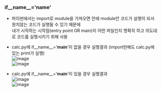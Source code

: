### if__name__='__name__'  
  - 파이썬에서는 import로 module을 가져오면 안에 module안 코드가 실행이 되서 원치않는 코드가 실행될 수 있기 때문에   
    내가 시작하는 시작점(entry point OR main)이 어떤 파일인지 명확히 하고 의도대로 코드를 실행시키기 위해 사용  
  - calc.py에 if__name__='__main__'이 없을 경우 실행결과 (import만해도 calc.py에 있는 print가 실행)   
  ![image](https://user-images.githubusercontent.com/67041069/92612157-90975400-f2f4-11ea-9f08-6a4effc98a26.png)  
  ![image](https://user-images.githubusercontent.com/67041069/92612138-8aa17300-f2f4-11ea-8ae6-a6d0e0020527.png)  
  
  - calc.py에 if__name__='__main__'이 있을 경우 실행결과  
  ![image](https://user-images.githubusercontent.com/67041069/92612498-e409a200-f2f4-11ea-94d2-dd87b3f9b3d7.png)  
  ![image](https://user-images.githubusercontent.com/67041069/92612616-ff74ad00-f2f4-11ea-8196-15b900e69b3e.png)

  

